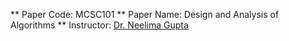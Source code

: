 ** Paper Code: MCSC101
** Paper Name: Design and Analysis of Algorithms
** Instructor: [Dr. Neelima Gupta](https://people.du.ac.in/~ngupta/)
